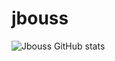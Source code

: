 # jbouss


![Jbouss GitHub stats](https://github-readme-stats.vercel.app/api?username=Jbouss&theme=gruvbox&show_icons=true)